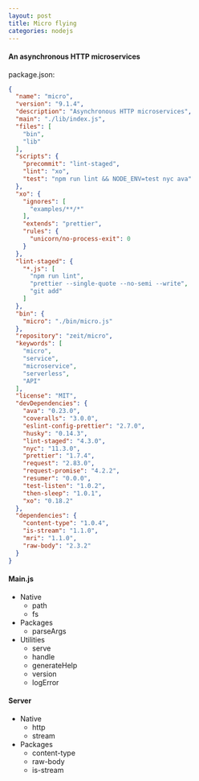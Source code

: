 ```yaml
---
layout: post
title: Micro flying
categories: nodejs
---
```



#### An asynchronous HTTP microservices

package.json:

```json
{
  "name": "micro",
  "version": "9.1.4",
  "description": "Asynchronous HTTP microservices",
  "main": "./lib/index.js",
  "files": [
    "bin",
    "lib"
  ],
  "scripts": {
    "precommit": "lint-staged",
    "lint": "xo",
    "test": "npm run lint && NODE_ENV=test nyc ava"
  },
  "xo": {
    "ignores": [
      "examples/**/*"
    ],
    "extends": "prettier",
    "rules": {
      "unicorn/no-process-exit": 0
    }
  },
  "lint-staged": {
    "*.js": [
      "npm run lint",
      "prettier --single-quote --no-semi --write",
      "git add"
    ]
  },
  "bin": {
    "micro": "./bin/micro.js"
  },
  "repository": "zeit/micro",
  "keywords": [
    "micro",
    "service",
    "microservice",
    "serverless",
    "API"
  ],
  "license": "MIT",
  "devDependencies": {
    "ava": "0.23.0",
    "coveralls": "3.0.0",
    "eslint-config-prettier": "2.7.0",
    "husky": "0.14.3",
    "lint-staged": "4.3.0",
    "nyc": "11.3.0",
    "prettier": "1.7.4",
    "request": "2.83.0",
    "request-promise": "4.2.2",
    "resumer": "0.0.0",
    "test-listen": "1.0.2",
    "then-sleep": "1.0.1",
    "xo": "0.18.2"
  },
  "dependencies": {
    "content-type": "1.0.4",
    "is-stream": "1.1.0",
    "mri": "1.1.0",
    "raw-body": "2.3.2"
  }
}
```

#### Main.js

+ Native
  + path
  + fs
+ Packages
  + parseArgs
+ Utilities
  + serve
  + handle
  + generateHelp
  + version
  + logError
  
  
#### Server

+ Native
  + http
  + stream
+ Packages
  + content-type
  + raw-body
  + is-stream
  


